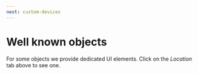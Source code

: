 ```yaml
---
next: custom-devices
---
```


# Well known objects

For some objects we provide dedicated UI elements. Click on the _Location_ tab
above to see one.
